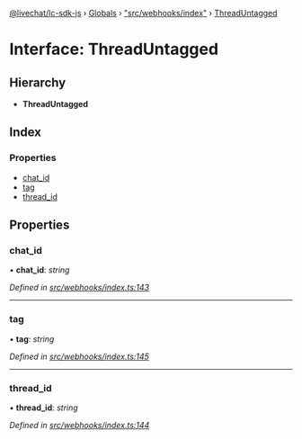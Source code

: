 [@livechat/lc-sdk-js](../README.md) › [Globals](../globals.md) › ["src/webhooks/index"](../modules/_src_webhooks_index_.md) › [ThreadUntagged](_src_webhooks_index_.threaduntagged.md)

# Interface: ThreadUntagged

## Hierarchy

* **ThreadUntagged**

## Index

### Properties

* [chat_id](_src_webhooks_index_.threaduntagged.md#chat_id)
* [tag](_src_webhooks_index_.threaduntagged.md#tag)
* [thread_id](_src_webhooks_index_.threaduntagged.md#thread_id)

## Properties

###  chat_id

• **chat_id**: *string*

*Defined in [src/webhooks/index.ts:143](https://github.com/livechat/lc-sdk-js/blob/228cb10/src/webhooks/index.ts#L143)*

___

###  tag

• **tag**: *string*

*Defined in [src/webhooks/index.ts:145](https://github.com/livechat/lc-sdk-js/blob/228cb10/src/webhooks/index.ts#L145)*

___

###  thread_id

• **thread_id**: *string*

*Defined in [src/webhooks/index.ts:144](https://github.com/livechat/lc-sdk-js/blob/228cb10/src/webhooks/index.ts#L144)*
